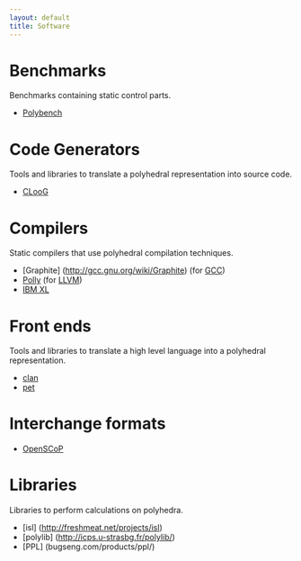 ```yaml
---
layout: default
title: Software
---
```


Benchmarks
==========

Benchmarks containing static control parts.

 * [Polybench](www.cse.ohio-state.edu/~pouchet/software/polybench/)

Code Generators
==============

Tools and libraries to translate a polyhedral representation into source code.

 * [CLooG](http://www.cloog.org)

Compilers
=========

Static compilers that use polyhedral compilation techniques.

 * [Graphite] (http://gcc.gnu.org/wiki/Graphite) (for [GCC](http://www.gcc.org))
 * [Polly](http://polly.llvm.org) (for [LLVM](http://www.llvm.org))
 * [IBM XL](http://www.ibm.com/software/awdtools/xlcpp/)

Front ends
==========

Tools and libraries to translate a high level language into a polyhedral representation.

 * [clan](http://www.lri.fr/~bastoul/development/clan/index.html)
 * [pet](http://repo.or.cz/w/pet.git)

Interchange formats
===================

 * [OpenSCoP](http://www.lri.fr/~bastoul/development/openscop/index.html)

Libraries
=========

Libraries to perform calculations on polyhedra.

 * [isl] (http://freshmeat.net/projects/isl)
 * [polylib] (http://icps.u-strasbg.fr/polylib/)
 * [PPL] (bugseng.com/products/ppl/)

